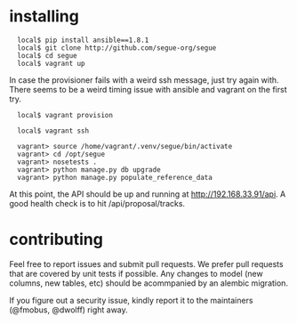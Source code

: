 installing
==========
```
  local$ pip install ansible==1.8.1
  local$ git clone http://github.com/segue-org/segue
  local$ cd segue
  local$ vagrant up
```

In case the provisioner fails with a weird ssh message, just try again
with. There seems to be a weird timing issue with ansible and vagrant
on the first try.

```
  local$ vagrant provision

  local$ vagrant ssh

  vagrant> source /home/vagrant/.venv/segue/bin/activate
  vagrant> cd /opt/segue
  vagrant> nosetests .
  vagrant> python manage.py db upgrade
  vagrant> python manage.py populate_reference_data
```

At this point, the API should be up and running at http://192.168.33.91/api.
A good health check is to hit /api/proposal/tracks.

contributing
============

Feel free to report issues and submit pull requests. We prefer
pull requests that are covered by unit tests if possible. Any changes
to model (new columns, new tables, etc) should be acommpanied by an
alembic migration.

If you figure out a security issue, kindly report it to the maintainers
(@fmobus, @dwolff) right away.
